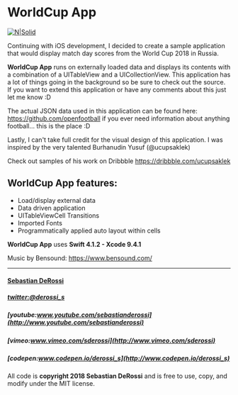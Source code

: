 # WorldCup App

[![N|Solid](https://github.com/sebastianderossi/iOS-Examples/blob/master/WorldCupApp/WorldCupApp.gif)](https://vimeo.com/281855141) 

Continuing with iOS development, I decided to create a sample application that would display match day scores from the World Cup 2018 in Russia.

**WorldCup App** runs on externally loaded data and displays its contents with a combination of a UITableView and a UICollectionView. This application has a lot of things going in the background so be sure to check out the source. If you want to extend this application or have any comments about this just let me know :D

The actual JSON data used in this application can be found here: https://github.com/openfootball if you ever need information about anything football... this is the place :D

Lastly, I can't take full credit for the visual design of this application. I was inspired by the very talented Burhanudin Yusuf (@ucupsaklek)

Check out samples of his work on Dribbble https://dribbble.com/ucupsaklek 

## WorldCup App features:
 - Load/display external data
 - Data driven application
 - UITableViewCell Transitions
 - Imported Fonts
 - Programmatically applied auto layout within cells

**WorldCup App** uses **Swift 4.1.2 - Xcode 9.4.1**

Music by Bensound: https://www.bensound.com/

----------------

#### [Sebastian DeRossi](mailto:sebastian.derossi@gmail.com)   

##### [twitter:@derossi_s](http://www.twitter.com/derossi_s)
##### [youtube:www.youtube.com/sebastianderossi](http://www.youtube.com/sebastianderossi)
##### [vimeo:www.vimeo.com/sderossi](http://www.vimeo.com/sderossi)  
##### [codepen:www.codepen.io/derossi_s](http://www.codepen.io/derossi_s) 

All code is **copyright 2018 Sebastian DeRossi** and is free to use, copy, and modify under the MIT license.